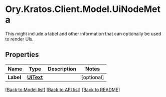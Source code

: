 # Ory.Kratos.Client.Model.UiNodeMeta
This might include a label and other information that can optionally be used to render UIs.

## Properties

Name | Type | Description | Notes
------------ | ------------- | ------------- | -------------
**Label** | [**UiText**](UiText.md) |  | [optional] 

[[Back to Model list]](../README.md#documentation-for-models) [[Back to API list]](../README.md#documentation-for-api-endpoints) [[Back to README]](../README.md)

